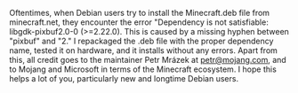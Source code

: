 Oftentimes, when Debian users try to install the Minecraft.deb file from minecraft.net,
they encounter the error "Dependency is not satisfiable: libgdk-pixbuf2.0-0 (>=2.22.0).
This is caused by a missing hyphen between "pixbuf" and "2." I repackaged the .deb file
with the proper dependency name, tested it on hardware, and it installs without any errors.
Apart from this, all credit goes to the maintainer Petr Mrázek at petr@mojang.com, and to
Mojang and Microsoft in terms of the Minecraft ecosystem. I hope this helps a lot of you,
particularly new and longtime Debian users.
